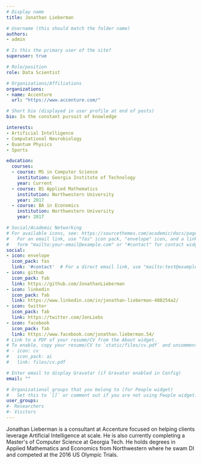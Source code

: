 ```yaml
---
# Display name
title: Jonathan Lieberman

# Username (this should match the folder name)
authors:
- admin

# Is this the primary user of the site?
superuser: true

# Role/position
role: Data Scientist

# Organizations/Affiliations
organizations:
- name: Accenture
  url: "https://www.accenture.com/"

# Short bio (displayed in user profile at end of posts)
bio: In the constant pursuit of knowledge

interests:
- Artificial Intelligence
- Computational Neurobiology
- Quantum Physics
- Sports

education:
  courses:
  - course: MS in Computer Science
    institution: Georgia Institute of Technology
    year: Current
  - course: BS Applied Mathematics 
    institution: Northwestern University
    year: 2017
  - course: BA in Economics
    institution: Northwestern University
    year: 2017

# Social/Academic Networking
# For available icons, see: https://sourcethemes.com/academic/docs/page-builder/#icons
#   For an email link, use "fas" icon pack, "envelope" icon, and a link in the
#   form "mailto:your-email@example.com" or "#contact" for contact widget.
social:
- icon: envelope
  icon_pack: fas
  link: '#contact'  # For a direct email link, use "mailto:test@example.org".
- icon: github
  icon_pack: fab
  link: https://github.com/JonathanLieberman
- icon: linkedin
  icon_pack: fab
  link: https://www.linkedin.com/in/jonathan-lieberman-408254a2/
- icon: twitter
  icon_pack: fab
  link: https://twitter.com/JonLiebs
- icon: facebook
  icon_pack: fab
  link: https://www.facebook.com/jonathan.lieberman.54/
# Link to a PDF of your resume/CV from the About widget.
# To enable, copy your resume/CV to `static/files/cv.pdf` and uncomment the lines below.
# - icon: cv
#   icon_pack: ai
#   link: files/cv.pdf

# Enter email to display Gravatar (if Gravatar enabled in Config)
email: ""

# Organizational groups that you belong to (for People widget)
#   Set this to `[]` or comment out if you are not using People widget.
user_groups:
#- Researchers
#- Visitors
---
```


Jonathan Lieberman is a consultant at Accenture focused on helping clients leverage Artificial Intelligence at scale. He is also currently completing a Master's of Computer Science at Georgia Tech. He holds degrees in Applied Mathematics and Economics from Northwestern where he swam DI and competed at the 2016 US Olympic Trials.
